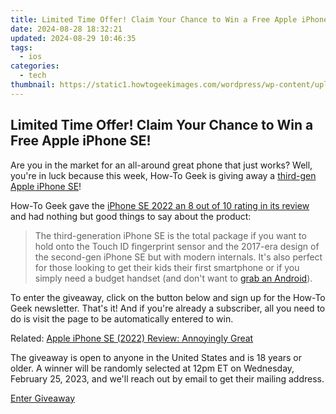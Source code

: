 ```yaml
---
title: Limited Time Offer! Claim Your Chance to Win a Free Apple iPhone SE!
date: 2024-08-28 18:32:21
updated: 2024-08-29 10:46:35
tags:
  - ios
categories:
  - tech
thumbnail: https://static1.howtogeekimages.com/wordpress/wp-content/uploads/2023/02/Person-holding-the-Apple-iPhone-SE-2022.jpg
---
```


## Limited Time Offer! Claim Your Chance to Win a Free Apple iPhone SE!

Are you in the market for an all-around great phone that just works? Well, you're in luck because this week, How-To Geek is giving away a [third-gen Apple iPhone SE](https://shop-links.co/link/?exclusive=1&publisher_slug=itechdaily19598&url=https%3A%2F%2Fwww.bestbuy.com%2Fsite%2Fapple-iphone-se-3rd-generation-64gb-midnight-t-mobile%2F6487427.p%3FskuId%3D6487427)!

 How-To Geek gave the [iPhone SE 2022 an 8 out of 10 rating in its review](https://apple-account.techidaily.com/how-to-remove-phone-number-from-your-apple-id-from-your-apple-iphone-6s-plus-by-drfone-ios/) and had nothing but good things to say about the product:

> The third-generation iPhone SE is the total package if you want to hold onto the Touch ID fingerprint sensor and the 2017-era design of the second-gen iPhone SE but with modern internals. It's also perfect for those looking to get their kids their first smartphone or if you simply need a budget handset (and don't want to [grab an Android](https://sim-unlock.techidaily.com/top-10-vivo-y77t-android-sim-unlock-apk-by-drfone-android/)).

 To enter the giveaway, click on the button below and sign up for the How-To Geek newsletter. That's it! And if you're already a subscriber, all you need to do is visit the page to be automatically entered to win.

Related: [Apple iPhone SE (2022) Review: Annoyingly Great](https://apple-account.techidaily.com/how-to-remove-phone-number-from-your-apple-id-from-your-apple-iphone-6s-plus-by-drfone-ios/) 

 The giveaway is open to anyone in the United States and is 18 years or older. A winner will be randomly selected at 12pm ET on Wednesday, February 25, 2023, and we'll reach out by email to get their mailing address.

[Enter Giveaway](https://tiktok-video-recordings.techidaily.com/new-tiktok-basics-for-macwindows-computers-explained/)

<ins class="adsbygoogle"
     style="display:block"
     data-ad-format="autorelaxed"
     data-ad-client="ca-pub-7571918770474297"
     data-ad-slot="1223367746"></ins>



<ins class="adsbygoogle"
     style="display:block"
     data-ad-client="ca-pub-7571918770474297"
     data-ad-slot="8358498916"
     data-ad-format="auto"
     data-full-width-responsive="true"></ins>
